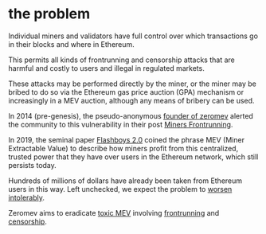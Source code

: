 # the problem

Individual miners and validators have full control over which transactions go in their blocks and where in Ethereum.

This permits all kinds of frontrunning and censorship attacks that are harmful and costly to users and illegal in regulated markets.

These attacks may be performed directly by the miner, or the miner may be bribed to do so via the Ethereum gas price auction (GPA) mechanism or increasingly in a MEV auction, although any means of bribery can be used.

In 2014 (pre-genesis), the pseudo-anonymous [founder of zeromev](https://twitter.com/pmcgoohanCrypto) alerted the community to this vulnerability in their post [Miners Frontrunning](https://www.reddit.com/r/ethereum/comments/2d84yv/miners_frontrunning).

In 2019, the seminal paper [Flashboys 2.0](https://arxiv.org/abs/1904.05234) coined the phrase MEV (Miner Extractable Value) to describe how miners profit from this centralized, trusted power that they have over users in the Ethereum network, which still persists today.

Hundreds of millions of dollars have already been taken from Ethereum users in this way. Left unchecked, we expect the problem to [worsen intolerably](https://www.coindesk.com/tech/2021/05/10/why-ethereums-miner-extractable-value-problem-is-way-worse-than-you-think). 

Zeromev aims to eradicate [toxic MEV](/terms#toxic-mev) involving [frontrunning](/terms#frontrunning) and [censorship](/terms#censorship).
